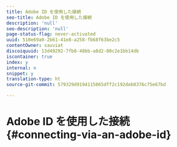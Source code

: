 ```yaml
---
title: Adobe ID を使用した接続
seo-title: Adobe ID を使用した接続
description: 'null'
seo-description: 'null'
page-status-flag: never-activated
uuid: 510e69a0-2b61-41e8-a258-fb68f63be2c5
contentOwner: sauviat
discoiquuid: 13d49292-7fb8-48bb-a8d2-00c2e1bb14db
iscontainer: true
index: y
internal: n
snippet: y
translation-type: ht
source-git-commit: 579329d9194115065dff2c192deb0376c75e67bd

---
```



# Adobe ID を使用した接続{#connecting-via-an-adobe-id}


